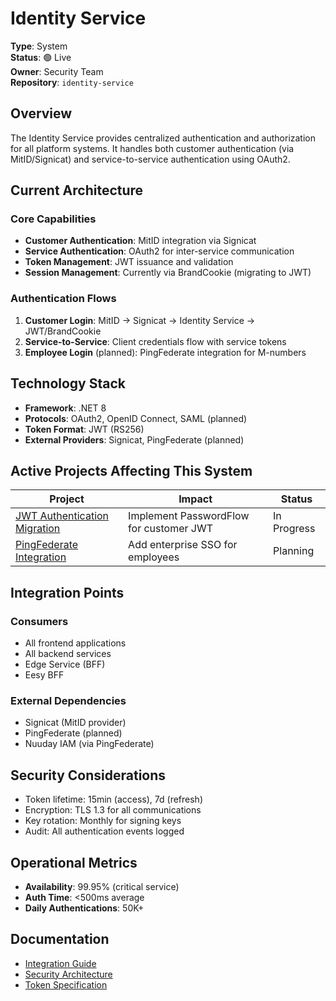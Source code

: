 # Identity Service

**Type**: System  
**Status**: 🟢 Live  
**Owner**: Security Team  
**Repository**: `identity-service`

## Overview

The Identity Service provides centralized authentication and authorization for all platform systems. It handles both customer authentication (via MitID/Signicat) and service-to-service authentication using OAuth2.

## Current Architecture

### Core Capabilities
- **Customer Authentication**: MitID integration via Signicat
- **Service Authentication**: OAuth2 for inter-service communication
- **Token Management**: JWT issuance and validation
- **Session Management**: Currently via BrandCookie (migrating to JWT)

### Authentication Flows
1. **Customer Login**: MitID → Signicat → Identity Service → JWT/BrandCookie
2. **Service-to-Service**: Client credentials flow with service tokens
3. **Employee Login** (planned): PingFederate integration for M-numbers

## Technology Stack
- **Framework**: .NET 8
- **Protocols**: OAuth2, OpenID Connect, SAML (planned)
- **Token Format**: JWT (RS256)
- **External Providers**: Signicat, PingFederate (planned)

## Active Projects Affecting This System

| Project | Impact | Status |
|---------|--------|--------|
| [JWT Authentication Migration](../projects/jwt-authentication-migration.md) | Implement PasswordFlow for customer JWT | In Progress |
| [PingFederate Integration](../projects/pingfederate-integration.md) | Add enterprise SSO for employees | Planning |

## Integration Points

### Consumers
- All frontend applications
- All backend services
- Edge Service (BFF)
- Eesy BFF

### External Dependencies
- Signicat (MitID provider)
- PingFederate (planned)
- Nuuday IAM (via PingFederate)

## Security Considerations
- Token lifetime: 15min (access), 7d (refresh)
- Encryption: TLS 1.3 for all communications
- Key rotation: Monthly for signing keys
- Audit: All authentication events logged

## Operational Metrics
- **Availability**: 99.95% (critical service)
- **Auth Time**: <500ms average
- **Daily Authentications**: 50K+

## Documentation
- [Integration Guide](./identity-service/integration-guide.md)
- [Security Architecture](./identity-service/security-arch.md)
- [Token Specification](./identity-service/token-spec.md)